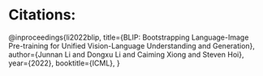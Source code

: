 # Citations:

@inproceedings{li2022blip,
      title={BLIP: Bootstrapping Language-Image Pre-training for Unified Vision-Language Understanding and Generation}, 
      author={Junnan Li and Dongxu Li and Caiming Xiong and Steven Hoi},
      year={2022},
      booktitle={ICML},
}
